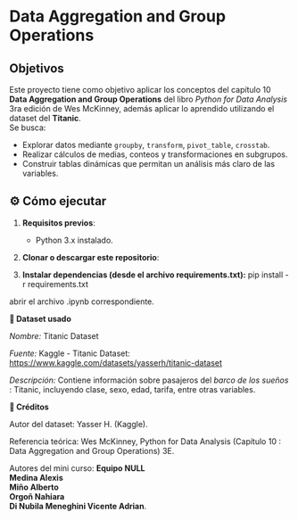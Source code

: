# Data Aggregation and Group Operations

##  Objetivos

Este proyecto tiene como objetivo aplicar los conceptos del capítulo 10 **Data Aggregation and Group Operations** del libro *Python for Data Analysis* 3ra edición de Wes McKinney, además aplicar lo aprendido utilizando el dataset del **Titanic**.  
Se busca:
- Explorar datos mediante `groupby`, `transform`, `pivot_table`, `crosstab`.
- Realizar cálculos de medias, conteos y transformaciones en subgrupos.
- Construir tablas dinámicas que permitan un análisis más claro de las variables.

## ⚙️ Cómo ejecutar
1. **Requisitos previos**:
   - Python 3.x instalado.

2. **Clonar o descargar este repositorio**:

3. **Instalar dependencias (desde el archivo requirements.txt):**
pip install -r requirements.txt


abrir el archivo .ipynb correspondiente.


**📂 Dataset usado**

*Nombre:* Titanic Dataset

*Fuente:* Kaggle - Titanic Dataset: https://www.kaggle.com/datasets/yasserh/titanic-dataset

*Descripción:* Contiene información sobre pasajeros del *barco de los sueños* : Titanic, incluyendo clase, sexo, edad, tarifa, entre otras variables.

**🙌 Créditos**

Autor del dataset: Yasser H. (Kaggle).

Referencia teórica: Wes McKinney, Python for Data Analysis (Capítulo 10 : Data Aggregation and Group Operations) 3E.

Autores del mini curso: **Equipo NULL** <br>
**Medina Alexis**<br>
**Miño Alberto**<br>
**Orgoñ Nahiara**<br>
**Di Nubila Meneghini Vicente Adrian**.